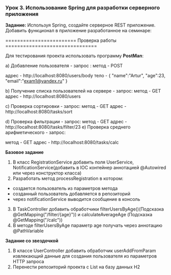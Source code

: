 ### Урок 3. Использование Spring для разработки серверного приложения
__Задание:__ Используя Spring, создайте серверное REST приложение. Добавить функционал в приложение разработанное на семинаре:

======================== Проверка работы ===============================

Для теcтирования проекта использовать программу __PostMan__:

a) Добавление пользователя - запрос :
метод - POST

адрес - http://localhost:8080/users/body
тело -
{
"name":"Artur",
"age":23,
"email":"exam1@yandex.ru"
}

b) Получение списка пользователей на сервере - запрос:
метод - GET
адрес - http://localhost:8080/users

c) Проверка сортировки - запрос:
метод - GET
адрес - http://localhost:8080/tasks/sort

d) Проверка фильтрации - запрос:
метод - GET
адрес - http://localhost:8080/tasks/filter/23
e) Проверка среднего арифметического - запрос:

метод - GET
адрес - http://localhost:8080/tasks/calc


**Базовое задание**
1) В класс RegistrationService добавить поля UserService, NotificationService(добавить в IOC контейнер аннотацией @Autowired или через конструктор класса)
2) Разработать метод processRegistration в котором:
- создается пользователь из параметров метода
- созданный пользователь добавляется в репозиторий
- через notificationService выводится сообщение в консоль
3) В TaskController добавить обработчики filterUsersByAge()(Подсказка @GetMapping("/filter/{age}")) и calculateAverageAge (Подсказка @GetMapping("/calc"))
4) В методе filterUsersByAge параметр age получать через аннотацию @PathVariable

**Задание со звездочкой**
1) В классе UserController добавить обработчик userAddFromParam извлекающий данные для создания пользователя из параметров HTTP запроса
2) Перенести репозиторий проекта с List<User> на базу данных H2